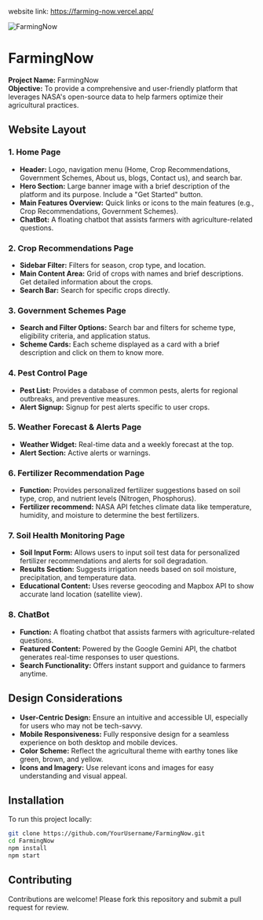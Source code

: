 website link: https://farming-now.vercel.app/

![FarmingNow](https://github.com/user-attachments/assets/08c9819c-32d8-4652-9769-f6687f835462)


# FarmingNow

**Project Name:** FarmingNow  
**Objective:** To provide a comprehensive and user-friendly platform that leverages NASA's open-source data to help farmers optimize their agricultural practices.

## Website Layout

### 1. Home Page
- **Header:** Logo, navigation menu (Home, Crop Recommendations, Government Schemes, About us, blogs, Contact us), and search bar.
- **Hero Section:** Large banner image with a brief description of the platform and its purpose. Include a "Get Started" button.
- **Main Features Overview:** Quick links or icons to the main features (e.g., Crop Recommendations, Government Schemes).
- **ChatBot:** A floating chatbot that assists farmers with agriculture-related questions.

### 2. Crop Recommendations Page
- **Sidebar Filter:** Filters for season, crop type, and location.
- **Main Content Area:** Grid of crops with names and brief descriptions. Get detailed information about the crops.
- **Search Bar:** Search for specific crops directly.

### 3. Government Schemes Page
- **Search and Filter Options:** Search bar and filters for scheme type, eligibility criteria, and application status.
- **Scheme Cards:** Each scheme displayed as a card with a brief description and click on them to know more.

### 4. Pest Control Page
- **Pest List:** Provides a database of common pests, alerts for regional outbreaks, and preventive measures.
- **Alert Signup:** Signup for pest alerts specific to user crops.

### 5. Weather Forecast & Alerts Page
- **Weather Widget:** Real-time data and a weekly forecast at the top.
- **Alert Section:** Active alerts or warnings.

### 6. Fertilizer Recommendation Page
- **Function:** Provides personalized fertilizer suggestions based on soil type, crop, and nutrient levels (Nitrogen, Phosphorus).
- **Fertilizer recommend:** NASA API fetches climate data like temperature, humidity, and moisture to determine the best fertilizers.

### 7. Soil Health Monitoring Page
- **Soil Input Form:** Allows users to input soil test data for personalized fertilizer recommendations and alerts for soil degradation.
- **Results Section:** Suggests irrigation needs based on soil moisture, precipitation, and temperature data.
- **Educational Content:** Uses reverse geocoding and Mapbox API to show accurate land location (satellite view).

### 8. ChatBot
- **Function:** A floating chatbot that assists farmers with agriculture-related questions.
- **Featured Content:** Powered by the Google Gemini API, the chatbot generates real-time responses to user questions.
- **Search Functionality:** Offers instant support and guidance to farmers anytime.

## Design Considerations
- **User-Centric Design:** Ensure an intuitive and accessible UI, especially for users who may not be tech-savvy.
- **Mobile Responsiveness:** Fully responsive design for a seamless experience on both desktop and mobile devices.
- **Color Scheme:** Reflect the agricultural theme with earthy tones like green, brown, and yellow.
- **Icons and Imagery:** Use relevant icons and images for easy understanding and visual appeal.

## Installation

To run this project locally:

```bash
git clone https://github.com/YourUsername/FarmingNow.git
cd FarmingNow
npm install
npm start
```
## Contributing

Contributions are welcome! Please fork this repository and submit a pull request for review.
